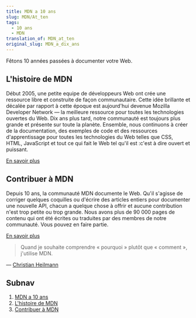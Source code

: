```yaml
---
title: MDN a 10 ans
slug: MDN/At_ten
tags:
  - 10 ans
  - MDN
translation_of: MDN_at_ten
original_slug: MDN_a_dix_ans
---
```

Fêtons 10 années passées à documenter votre Web.

## L'histoire de MDN

Début 2005, une petite equipe de développeurs Web ont crée une ressource libre et construite de façon communautaire. Cette idée brillante et décalée par rapport à cette époque est aujourd'hui devenue Mozilla Developer Network — la meilleure ressource pour toutes les technologies ouvertes du Web. Dix ans plus tard, notre communauté est toujours plus grande et présente sur toute la planète. Ensemble, nous continuons à créer de la documentation, des exemples de code et des ressources d'apprentissage pour toutes les technologies du Web telles que CSS, HTML, JavaScript et tout ce qui fait le Web tel qu'il est :c'est à dire ouvert et puissant.

[En savoir plus](/fr/docs/MDN_a_dix_ans/Histoire_MDN)

## Contribuer à MDN

Depuis 10 ans, la communauté MDN documente le Web. Qu'il s'agisse de corriger quelques coquilles ou d'écrire des articles entiers pour documenter une nouvelle API, chacun a quelque chose à offrir et aucune contribution n'est trop petite ou trop grande. Nous avons plus de 90 000 pages de contenu qui ont été écrites ou traduites par des membres de notre communauté. Vous pouvez en faire partie.

[En savoir plus](/fr/docs/MDN_a_dix_ans/Contribuer_à_MDN)

> Quand je souhaite comprendre «&nbsp;pourquoi&nbsp;» plutôt que «&nbsp;comment&nbsp;», j'utilise MDN.

— [Christian Heilmann](https://twitter.com/codepo8/status/621009648875868160)

## Subnav

1. [MDN a 10 ans](/fr/docs/MDN_a_dix_ans/)
2. [L'histoire de MDN](/fr/docs/MDN_a_dix_ans/Histoire_MDN)
3. [Contribuer à MDN](/fr/docs/MDN_at_ten/Contributing_to_MDN)
